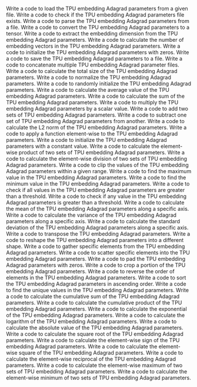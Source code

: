 Write a code to load the TPU embedding Adagrad parameters from a given file.
Write a code to check if the TPU embedding Adagrad parameters file exists.
Write a code to parse the TPU embedding Adagrad parameters from a file.
Write a code to convert the TPU embedding Adagrad parameters to a tensor.
Write a code to extract the embedding dimension from the TPU embedding Adagrad parameters.
Write a code to calculate the number of embedding vectors in the TPU embedding Adagrad parameters.
Write a code to initialize the TPU embedding Adagrad parameters with zeros.
Write a code to save the TPU embedding Adagrad parameters to a file.
Write a code to concatenate multiple TPU embedding Adagrad parameter files.
Write a code to calculate the total size of the TPU embedding Adagrad parameters.
Write a code to normalize the TPU embedding Adagrad parameters.
Write a code to randomly initialize the TPU embedding Adagrad parameters.
Write a code to calculate the average value of the TPU embedding Adagrad parameters.
Write a code to calculate the sum of the TPU embedding Adagrad parameters.
Write a code to multiply the TPU embedding Adagrad parameters by a scalar value.
Write a code to add two sets of TPU embedding Adagrad parameters.
Write a code to subtract one set of TPU embedding Adagrad parameters from another.
Write a code to calculate the L2 norm of the TPU embedding Adagrad parameters.
Write a code to apply a function element-wise to the TPU embedding Adagrad parameters.
Write a code to initialize the TPU embedding Adagrad parameters with a constant value.
Write a code to calculate the element-wise product of two sets of TPU embedding Adagrad parameters.
Write a code to calculate the element-wise division of two sets of TPU embedding Adagrad parameters.
Write a code to clip the values of the TPU embedding Adagrad parameters within a given range.
Write a code to find the maximum value in the TPU embedding Adagrad parameters.
Write a code to find the minimum value in the TPU embedding Adagrad parameters.
Write a code to check if all values in the TPU embedding Adagrad parameters are greater than a threshold.
Write a code to check if any value in the TPU embedding Adagrad parameters is greater than a threshold.
Write a code to calculate the mean of the TPU embedding Adagrad parameters along a specific axis.
Write a code to calculate the variance of the TPU embedding Adagrad parameters along a specific axis.
Write a code to calculate the standard deviation of the TPU embedding Adagrad parameters along a specific axis.
Write a code to transpose the TPU embedding Adagrad parameters.
Write a code to reshape the TPU embedding Adagrad parameters into a different shape.
Write a code to gather specific elements from the TPU embedding Adagrad parameters.
Write a code to scatter specific elements into the TPU embedding Adagrad parameters.
Write a code to pad the TPU embedding Adagrad parameters with zeros.
Write a code to crop a portion of the TPU embedding Adagrad parameters.
Write a code to reverse the order of elements in the TPU embedding Adagrad parameters.
Write a code to sort the TPU embedding Adagrad parameters in ascending order.
Write a code to find the unique values in the TPU embedding Adagrad parameters.
Write a code to calculate the cumulative sum of the TPU embedding Adagrad parameters.
Write a code to calculate the cumulative product of the TPU embedding Adagrad parameters.
Write a code to calculate the exponential of the TPU embedding Adagrad parameters.
Write a code to calculate the logarithm of the TPU embedding Adagrad parameters.
Write a code to calculate the absolute value of the TPU embedding Adagrad parameters.
Write a code to calculate the square root of the TPU embedding Adagrad parameters.
Write a code to calculate the element-wise sign of the TPU embedding Adagrad parameters.
Write a code to calculate the element-wise square of the TPU embedding Adagrad parameters.
Write a code to calculate the element-wise reciprocal of the TPU embedding Adagrad parameters.
Write a code to calculate the element-wise maximum of two sets of TPU embedding Adagrad parameters.
Write a code to calculate the element-wise minimum of two sets of TPU embedding Adagrad parameters.